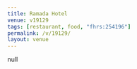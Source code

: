 ```yaml
---
title: Ramada Hotel
venue: v19129
tags: [restaurant, food, "fhrs:254196"]
permalink: /v/19129/
layout: venue
---
```

null